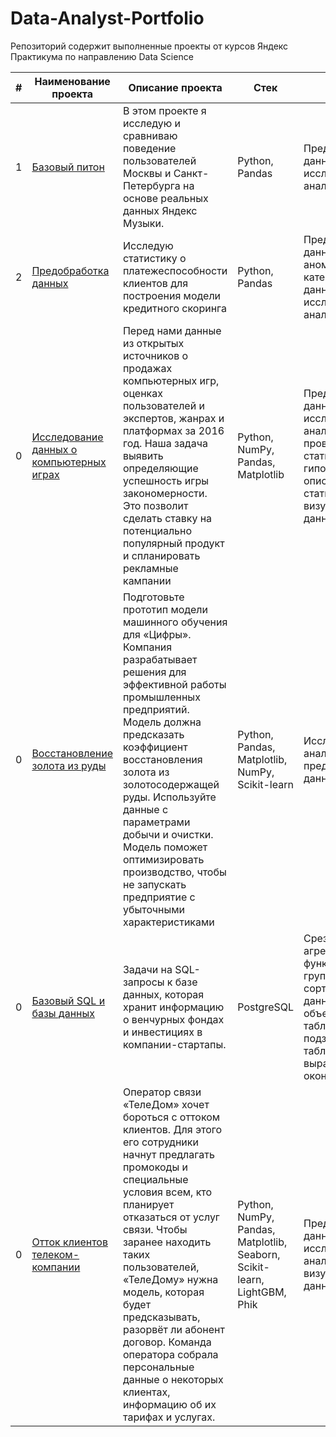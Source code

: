  # Data-Analyst-Portfolio

Репозиторий содержит выполненные проекты от курсов Яндекс Практикума по направлению Data Science

|#|Наименование проекта| Описание проекта|Стек|Навыки|
|---|---|---|---|---|
|1|[Базовый питон](01.basic_python/README.md)|В этом проекте я исследую и сравниваю поведение пользователей Москвы и Санкт-Петербурга на основе реальных данных Яндекс Музыки.|Python, Pandas|Предобработка данных, исследовательский анализ данных
|2|[Предобработка данных](02,data_preprocessing/README.md)|Исследую статистику о платежеспособности клиентов для построения модели кредитного скоринга|Python, Pandas|Предобработка данных, обработка аномалий, категоризация данных, исследовательский анализ данных
|0|[Исследование данных о компьютерных играх](1.games_analysis/README.md)|Перед нами данные из открытых источников о продажах компьютерных игр, оценках пользователей и экспертов, жанрах и платформах за 2016 год. Наша задача выявить определяющие успешность игры закономерности. Это позволит сделать ставку на потенциально популярный продукт и спланировать рекламные кампании|Python, NumPy, Pandas, Matplotlib|Предобработка данных, исследовательский анализ данных, проверка статистических гипотез, описательная статистика, визуализация данных|
|0|[Восстановление золота из руды](2.gold_industry_analysis/README.md)|Подготовьте прототип модели машинного обучения для «Цифры». Компания разрабатывает решения для эффективной работы промышленных предприятий. Модель должна предсказать коэффициент восстановления золота из золотосодержащей руды. Используйте данные с параметрами добычи и очистки. Модель поможет оптимизировать производство, чтобы не запускать предприятие с убыточными характеристиками|Python, Pandas, Matplotlib, NumPy, Scikit-learn|Исследовательский анализ данных, предобработка данных|
|0|[Базовый SQL и базы данных](3.basic_sql/README.md)|Задачи на SQL-запросы к базе данных, которая хранит информацию о венчурных фондах и инвестициях в компании-стартапы.| PostgreSQL|Срезы данных, агрегирующие функции, группировка и сортировка данных, объединение таблиц, подзапросы, общие табличные выражения, оконные функции|
|0|[Отток клиентов телеком-компании](4.telecom/README.md)|Оператор связи «ТелеДом» хочет бороться с оттоком клиентов. Для этого его сотрудники начнут предлагать промокоды и специальные условия всем, кто планирует отказаться от услуг связи. Чтобы заранее находить таких пользователей, «ТелеДому» нужна модель, которая будет предсказывать, разорвёт ли абонент договор. Команда оператора собрала персональные данные о некоторых клиентах, информацию об их тарифах и услугах.|Python, NumPy, Pandas, Matplotlib, Seaborn, Scikit-learn, LightGBM, Phik|Предобработка данных, исследовательский анализ данных, визуализация данных|
